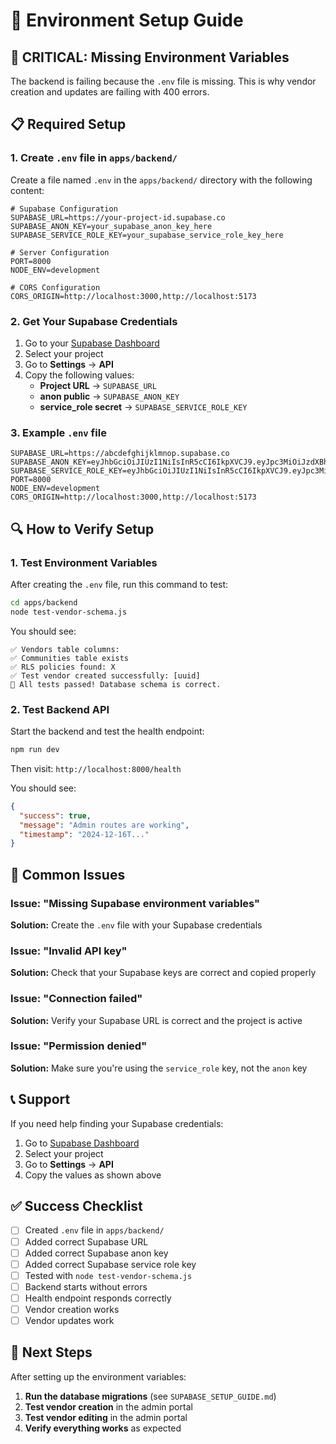 # 🔧 Environment Setup Guide

## 🚨 **CRITICAL: Missing Environment Variables**

The backend is failing because the `.env` file is missing. This is why vendor creation and updates are failing with 400 errors.

## 📋 **Required Setup**

### **1. Create `.env` file in `apps/backend/`**

Create a file named `.env` in the `apps/backend/` directory with the following content:

```env
# Supabase Configuration
SUPABASE_URL=https://your-project-id.supabase.co
SUPABASE_ANON_KEY=your_supabase_anon_key_here
SUPABASE_SERVICE_ROLE_KEY=your_supabase_service_role_key_here

# Server Configuration
PORT=8000
NODE_ENV=development

# CORS Configuration
CORS_ORIGIN=http://localhost:3000,http://localhost:5173
```

### **2. Get Your Supabase Credentials**

1. Go to your [Supabase Dashboard](https://supabase.com/dashboard)
2. Select your project
3. Go to **Settings** → **API**
4. Copy the following values:
   - **Project URL** → `SUPABASE_URL`
   - **anon public** → `SUPABASE_ANON_KEY`
   - **service_role secret** → `SUPABASE_SERVICE_ROLE_KEY`

### **3. Example `.env` file**

```env
SUPABASE_URL=https://abcdefghijklmnop.supabase.co
SUPABASE_ANON_KEY=eyJhbGciOiJIUzI1NiIsInR5cCI6IkpXVCJ9.eyJpc3MiOiJzdXBhYmFzZSIsInJlZiI6ImFiY2RlZmdoaWprbG1ub3AiLCJyb2xlIjoiYW5vbiIsImlhdCI6MTYzNjU0NjQwMCwiZXhwIjoxOTUyMTIyNDAwfQ.example
SUPABASE_SERVICE_ROLE_KEY=eyJhbGciOiJIUzI1NiIsInR5cCI6IkpXVCJ9.eyJpc3MiOiJzdXBhYmFzZSIsInJlZiI6ImFiY2RlZmdoaWprbG1ub3AiLCJyb2xlIjoic2VydmljZV9yb2xlIiwiaWF0IjoxNjM2NTQ2NDAwLCJleHAiOjE5NTIxMjI0MDB9.example
PORT=8000
NODE_ENV=development
CORS_ORIGIN=http://localhost:3000,http://localhost:5173
```

## 🔍 **How to Verify Setup**

### **1. Test Environment Variables**

After creating the `.env` file, run this command to test:

```bash
cd apps/backend
node test-vendor-schema.js
```

You should see:
```
✅ Vendors table columns:
✅ Communities table exists
✅ RLS policies found: X
✅ Test vendor created successfully: [uuid]
🎉 All tests passed! Database schema is correct.
```

### **2. Test Backend API**

Start the backend and test the health endpoint:

```bash
npm run dev
```

Then visit: `http://localhost:8000/health`

You should see:
```json
{
  "success": true,
  "message": "Admin routes are working",
  "timestamp": "2024-12-16T..."
}
```

## 🚨 **Common Issues**

### **Issue: "Missing Supabase environment variables"**
**Solution:** Create the `.env` file with your Supabase credentials

### **Issue: "Invalid API key"**
**Solution:** Check that your Supabase keys are correct and copied properly

### **Issue: "Connection failed"**
**Solution:** Verify your Supabase URL is correct and the project is active

### **Issue: "Permission denied"**
**Solution:** Make sure you're using the `service_role` key, not the `anon` key

## 📞 **Support**

If you need help finding your Supabase credentials:

1. Go to [Supabase Dashboard](https://supabase.com/dashboard)
2. Select your project
3. Go to **Settings** → **API**
4. Copy the values as shown above

## ✅ **Success Checklist**

- [ ] Created `.env` file in `apps/backend/`
- [ ] Added correct Supabase URL
- [ ] Added correct Supabase anon key
- [ ] Added correct Supabase service role key
- [ ] Tested with `node test-vendor-schema.js`
- [ ] Backend starts without errors
- [ ] Health endpoint responds correctly
- [ ] Vendor creation works
- [ ] Vendor updates work

## 🎯 **Next Steps**

After setting up the environment variables:

1. **Run the database migrations** (see `SUPABASE_SETUP_GUIDE.md`)
2. **Test vendor creation** in the admin portal
3. **Test vendor editing** in the admin portal
4. **Verify everything works** as expected
